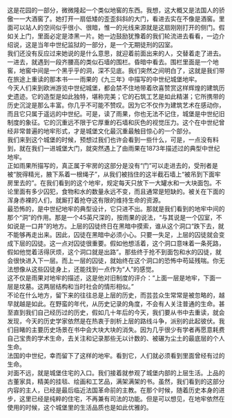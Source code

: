 这是花园的一部分，微微隆起一个类似地窖的东西。我想，这大概又是法国人的骄傲一一大酒窖了。她打开一扇低矮的歪歪斜斜的大门，看进去实在不像是酒窖。里面可以站人的空间似乎很小、很暗，惟一的光线来源就是这扇刚刚打开的侧门。假如关上门，里面必定是漆黑一片。她一边鼓励犹豫着的我们轮流进去看看，一边介绍说，这是当年中世纪监狱的一部分，是一个无期徒刑的囚室。  
我们还没有反应过来她说的是什么意思，就迎着前面出来的人，交替着走了进去。一进去，就遇到一段齐腰高的类似石墙的围栏。昏暗中看去。围栏里面是一个地窖，地窖中间是一个黑乎乎的洞，深不见底。我们突然之间明白了，这就是我们带在旅途上重读的那本书一一雨果的《九三年》中描写的中世纪城堡地牢。  
今天人们来到欧洲游览中世纪城堡，都会禁不住地带着欣喜赞赏这样辉煌的建筑历史遗迹。它的造型是如此独特，堪称完美；它的石筑工艺是如此精湛；它所携带的历史沉淀是那么丰富。你几乎不可能不赞叹。因为它不仅作为建筑艺术在感动你，而且它只属于遥远的中世纪。可是，读了雨果，你也无法不记住，城堡是中世纪旧制度的象征。它的沉重远不限于它厚重的石墙和灰色的视觉压力。这个在中世纪曾经非常普遍的地牢形式，才是城堡文化最沉重最触目惊心的一个部分。  
我们来到这个城堡的时候，预想过我们也许会看到一些什么，可是，一点没有料到，就在我们一进城堡大门，就突然遇上了由雨果在1873年描述过的典型中世纪地牢。  
正如雨果所描写的，真正属于牢房的这部分是没有“门”可以走进去的，受刑者是被“脱得精光，腋下系着一根绳子”，从我们被挡住的这半截石墙上“被吊到下面牢房里去的”。在我们看到的这个地牢，规定每天只放下一大罐水和一大块面包。不论里面有多少囚犯，食物和水的数量永远不变，而且通常是短缺的。被关在下面的浑身赤裸的人们，就厮打着抢夺这有限的维持生命的资源。  
最恐怖的，是中世纪地牢的典型设计，它只进不出。那就是我们看到的地牢中间的那个“洞”的作用。那是一个45英尺深的，按雨果的说法，“与其说是一个囚室，不如说是一口井”的地方。上层的囚徒终日在黑暗中摸索，谁从这个洞口“跌下去，就不能够再走出来。因此，囚徒在黑暗中必须小心。只要一失足，上层的囚徒就会变成下层的囚徒。这一点对囚徒很重要。假如他想活着，这个洞口意味着一条死路，假如他觉着活得厌烦，这个洞口就是出路”。那些终于抢不到面包和水的囚徒，就会很快进入下一层。而上一层的囚徒，就始终在这个洞口的恐怖中苟延残喘。你无法想像从这些囚徒身上，还能找到一点作为“人”的感觉。  
这不仅是雨果对地牢的描述，这是他对旧制度的评介：“上面一层是地牢，下面一层是坟墓。这两层结构和当时社会的情形相似。”  
不论在什么地方，留下来的往往总是上层的历史，而芸芸众生常常是被忽略的，越早就越是如此。在野蛮的年代，从历史记录的角度，不会有人关注普通的生命。甚至直到我们自己经历过的历史，假如几十年后的今天，我们要从书中去重读，就会发现，今天的历史学家依然是在热衷于剖析上层的路线斗争，派别的此起彼伏。我们目睹的主要历史场景在书中会大块大块的消失。因为几乎很少有学者再愿意耗费自己宝贵的学术生命，去关注和记录那些无以计数的、被碾为尘土的最底层的个人生命。  
法国的中世纪，幸而留下了这样的地牢。看到它，人们就必须看到里面曾经有过的生命。  
对面不远，就是城堡住宅的入口。我们接着就参观了城堡内部的上层生活。上品的古董家具，精美的挂毯、绘画和工艺品，满架满架的书。虽然，我们看到的这部分内容的主人，已经是最后临近法国革命前的主教。在那个时候，随着历史本身的进步，这里已经是纯粹的住宅，不再兼有司法的功能。但是可以想见，在地牢依然在使用的时候，这个城堡里的生活品质也是如此优雅的。
